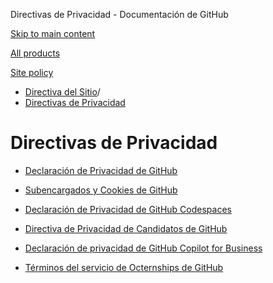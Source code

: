Directivas de Privacidad - Documentación de GitHub

[Skip to main content](#main-content)

[All products](/es)

[Site policy](/site-policy)

* [Directiva del Sitio](/es/site-policy)/
* [Directivas de Privacidad](/es/site-policy/privacy-policies)

Directivas de Privacidad
==========

* [Declaración de Privacidad de GitHub](/es/site-policy/privacy-policies/github-privacy-statement)

* [Subencargados y Cookies de GitHub](/es/site-policy/privacy-policies/github-subprocessors-and-cookies)

* [Declaración de Privacidad de GitHub Codespaces](/es/site-policy/privacy-policies/github-codespaces-privacy-statement)

* [Directiva de Privacidad de Candidatos de GitHub](/es/site-policy/privacy-policies/github-candidate-privacy-policy)

* [Declaración de privacidad de GitHub Copilot for Business](/es/site-policy/privacy-policies/github-copilot-for-business-privacy-statement)

* [Términos del servicio de Octernships de GitHub](/es/site-policy/privacy-policies/github-octernships-terms-of-service)

